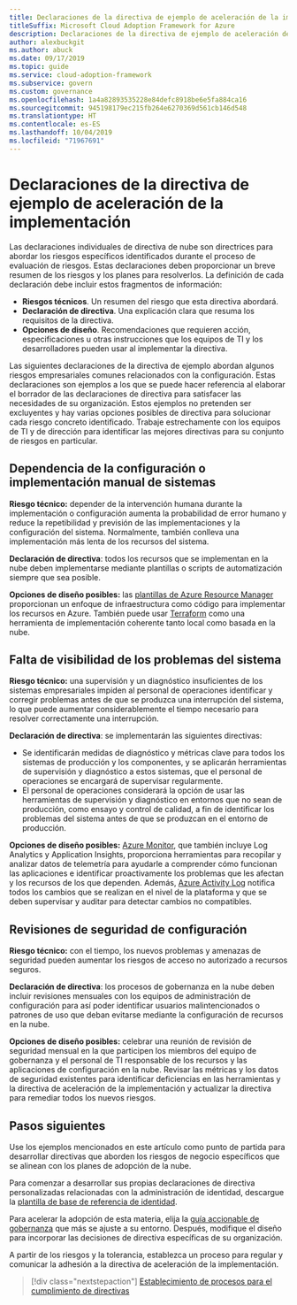 ```yaml
---
title: Declaraciones de la directiva de ejemplo de aceleración de la implementación
titleSuffix: Microsoft Cloud Adoption Framework for Azure
description: Declaraciones de la directiva de ejemplo de aceleración de la implementación
author: alexbuckgit
ms.author: abuck
ms.date: 09/17/2019
ms.topic: guide
ms.service: cloud-adoption-framework
ms.subservice: govern
ms.custom: governance
ms.openlocfilehash: 1a4a82893535228e84defc8918be6e5fa884ca16
ms.sourcegitcommit: 945198179ec215fb264e6270369d561cb146d548
ms.translationtype: HT
ms.contentlocale: es-ES
ms.lasthandoff: 10/04/2019
ms.locfileid: "71967691"
---
```

# <a name="deployment-acceleration-sample-policy-statements"></a>Declaraciones de la directiva de ejemplo de aceleración de la implementación

Las declaraciones individuales de directiva de nube son directrices para abordar los riesgos específicos identificados durante el proceso de evaluación de riesgos. Estas declaraciones deben proporcionar un breve resumen de los riesgos y los planes para resolverlos. La definición de cada declaración debe incluir estos fragmentos de información:

- **Riesgos técnicos**. Un resumen del riesgo que esta directiva abordará.
- **Declaración de directiva**. Una explicación clara que resuma los requisitos de la directiva.
- **Opciones de diseño**. Recomendaciones que requieren acción, especificaciones u otras instrucciones que los equipos de TI y los desarrolladores pueden usar al implementar la directiva.

Las siguientes declaraciones de la directiva de ejemplo abordan algunos riesgos empresariales comunes relacionados con la configuración. Estas declaraciones son ejemplos a los que se puede hacer referencia al elaborar el borrador de las declaraciones de directiva para satisfacer las necesidades de su organización. Estos ejemplos no pretenden ser excluyentes y hay varias opciones posibles de directiva para solucionar cada riesgo concreto identificado. Trabaje estrechamente con los equipos de TI y de dirección para identificar las mejores directivas para su conjunto de riesgos en particular.

## <a name="reliance-on-manual-deployment-or-configuration-of-systems"></a>Dependencia de la configuración o implementación manual de sistemas

**Riesgo técnico:** depender de la intervención humana durante la implementación o configuración aumenta la probabilidad de error humano y reduce la repetibilidad y previsión de las implementaciones y la configuración del sistema. Normalmente, también conlleva una implementación más lenta de los recursos del sistema.

**Declaración de directiva**: todos los recursos que se implementan en la nube deben implementarse mediante plantillas o scripts de automatización siempre que sea posible.

**Opciones de diseño posibles:** las [plantillas de Azure Resource Manager](https://docs.microsoft.com/azure/azure-resource-manager/template-deployment-overview) proporcionan un enfoque de infraestructura como código para implementar los recursos en Azure. También puede usar [Terraform](https://docs.microsoft.com/azure/terraform/terraform-overview) como una herramienta de implementación coherente tanto local como basada en la nube.

## <a name="lack-of-visibility-into-system-issues"></a>Falta de visibilidad de los problemas del sistema

**Riesgo técnico:** una supervisión y un diagnóstico insuficientes de los sistemas empresariales impiden al personal de operaciones identificar y corregir problemas antes de que se produzca una interrupción del sistema, lo que puede aumentar considerablemente el tiempo necesario para resolver correctamente una interrupción.

**Declaración de directiva**: se implementarán las siguientes directivas:

- Se identificarán medidas de diagnóstico y métricas clave para todos los sistemas de producción y los componentes, y se aplicarán herramientas de supervisión y diagnóstico a estos sistemas, que el personal de operaciones se encargará de supervisar regularmente.
- El personal de operaciones considerará la opción de usar las herramientas de supervisión y diagnóstico en entornos que no sean de producción, como ensayo y control de calidad, a fin de identificar los problemas del sistema antes de que se produzcan en el entorno de producción.

**Opciones de diseño posibles:** [Azure Monitor](https://docs.microsoft.com/azure/azure-monitor), que también incluye Log Analytics y Application Insights, proporciona herramientas para recopilar y analizar datos de telemetría para ayudarle a comprender cómo funcionan las aplicaciones e identificar proactivamente los problemas que les afectan y los recursos de los que dependen. Además, [Azure Activity Log](https://docs.microsoft.com/azure/azure-monitor/platform/activity-logs-overview) notifica todos los cambios que se realizan en el nivel de la plataforma y que se deben supervisar y auditar para detectar cambios no compatibles.

## <a name="configuration-security-reviews"></a>Revisiones de seguridad de configuración

**Riesgo técnico:** con el tiempo, los nuevos problemas y amenazas de seguridad pueden aumentar los riesgos de acceso no autorizado a recursos seguros.

**Declaración de directiva**: los procesos de gobernanza en la nube deben incluir revisiones mensuales con los equipos de administración de configuración para así poder identificar usuarios malintencionados o patrones de uso que deban evitarse mediante la configuración de recursos en la nube.

**Opciones de diseño posibles:** celebrar una reunión de revisión de seguridad mensual en la que participen los miembros del equipo de gobernanza y el personal de TI responsable de los recursos y las aplicaciones de configuración en la nube. Revisar las métricas y los datos de seguridad existentes para identificar deficiencias en las herramientas y la directiva de aceleración de la implementación y actualizar la directiva para remediar todos los nuevos riesgos.

## <a name="next-steps"></a>Pasos siguientes

Use los ejemplos mencionados en este artículo como punto de partida para desarrollar directivas que aborden los riesgos de negocio específicos que se alinean con los planes de adopción de la nube.

Para comenzar a desarrollar sus propias declaraciones de directiva personalizadas relacionadas con la administración de identidad, descargue la [plantilla de base de referencia de identidad](../identity-baseline/template.md).

Para acelerar la adopción de esta materia, elija la [guía accionable de gobernanza](../guides/index.md) que más se ajuste a su entorno. Después, modifique el diseño para incorporar las decisiones de directiva específicas de su organización.

A partir de los riesgos y la tolerancia, establezca un proceso para regular y comunicar la adhesión a la directiva de aceleración de la implementación.

> [!div class="nextstepaction"]
> [Establecimiento de procesos para el cumplimiento de directivas](./compliance-processes.md)
